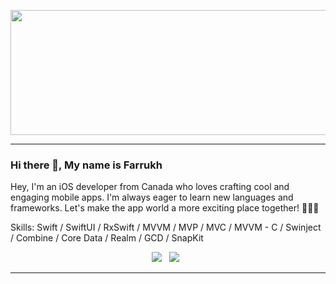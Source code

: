 
<p align="center">
  <img src="https://github.com/faluhe/faluhe/assets/18241760/a6215daf-f32c-4f69-b8dc-e1322639f997" width="600" height="200">
</p>
<hr>

### Hi there 👋,  My name is Farrukh

Hey, I'm an iOS developer from Canada who loves crafting cool and engaging mobile apps. I'm always eager to learn new languages and frameworks. Let's make the app world a more exciting place together! 🍁📱✨

Skills: Swift / SwiftUI / RxSwift / MVVM / MVP / MVC / MVVM - C / Swinject / Combine / Core Data / Realm / GCD / SnapKit

 <p align="center">
  <a href="https://www.linkedin.com/in/farrukh-ismailov-a9a23b193/"><img src="https://img.shields.io/static/v1?label=LinkedIn&message=farrukh&color=blue&style=for-the-badge&logo=linkedin&logoColor=white"></a>&nbsp;&nbsp;
  <a href="https://github.com/faluhe/faluhe/files/1060"><img src="https://img.shields.io/static/v1?label=Resume&message=Download%20CV&color=green&style=for-the-badge"></a>&nbsp;&nbsp;
</p>
<hr>

<!-- <h2 align="center"> <a href="https://github.com/faluhe">Mobile Developer(iOS)</a></h2>

<p align="center">Experienced iOS developer with a passion for creating innovative and engaging mobile applications. Possess strong time management skills, fast learning ability, creativity, good problem-solving and leadership skills. Seeking a chal- lenging role in a dynamic company where I can utilize my technical skills and continue to grow as a developer.</p>
<p align="center">
  <a href="https://www.linkedin.com/in/farrukh-ismailov-a9a23b193/"><img src="https://img.shields.io/static/v1?label=LinkedIn&message=farrukh&color=blue&style=for-the-badge&logo=linkedin&logoColor=white"></a>&nbsp;&nbsp;
  <a href="https://github.com/faluhe/faluhe/files/1060"><img src="https://img.shields.io/static/v1?label=Resume&message=Download%20CV&color=green&style=for-the-badge"></a>&nbsp;&nbsp;
</p><br>

<h2>👨‍💻 Software Development Projects:</h2>

- <b>NGO Tajikistan - an App for a non-profit organization featuring critical information such as news, feedback, and laws that are easily accessible for people in the region. This comprehensive platform provides a valuable resource for individuals seeking essential information in an intuitive and user-friendly way. </b>
  - [view in App Store](https://apps.apple.com/us/app/ngo-tajikistan/id1554217896) -->
<!-- app screens -->
<!-- <p align="center">
  <img src="https://user-images.githubusercontent.com/18241760/210917157-201983f4-7846-4926-94a4-94482a14e69c.PNG" width="150" height="320">
  <img src="https://user-images.githubusercontent.com/18241760/210917193-91ebdb45-ce84-4ecd-8a5e-286ded21b79f.PNG" width="150" height="320">
  <img src="https://user-images.githubusercontent.com/18241760/210917749-a23478bd-eab5-482d-8f9a-e7a5c379f526.PNG" width="150" height="320">
  <img src="https://user-images.githubusercontent.com/18241760/210917807-17cf39d2-7dc7-4e6b-8d6b-3b7c4f4b6554.PNG" width="150" height="320">
</p>
 
- <b>Avrang - an eCommerce app for the biggest home goods store in Dushanbe where user has the option to purchase online, the app also included a feature where users could take an advantage of installment plans offered by local banks, making it even easier for customers to shop.</b>
  - [view in App Store](https://apps.apple.com/us/app/avrang/id1609472437) -->
<!-- app screens -->
<!-- <p align="center">
  <img src="https://user-images.githubusercontent.com/18241760/210918035-9b758a4d-3b24-462a-81e7-5ec62aac7dde.PNG" width="150" height="320">
  <img src="https://user-images.githubusercontent.com/18241760/210918086-73939554-2225-4639-b10f-b91eec3d1beb.PNG" width="150" height="320">
  <img src="https://user-images.githubusercontent.com/18241760/210918215-95af0546-ad2f-438a-9dbc-7267867456cb.PNG" width="150" height="320">
  <img src="https://user-images.githubusercontent.com/18241760/210918298-d8f00b6a-66a2-40bf-9707-8326a05f3305.PNG" width="150" height="320">
  <img src="https://user-images.githubusercontent.com/18241760/210918350-dc2087ea-ccac-4842-a3c2-d1bfb6cf3cee.PNG" width="150" height="320">
</p>

- <b>Oson Driver - an app for couriers who want to work in the Oson Eats delivery service which is located in Khujand city, Tajikistan.</b>
  - [view in App Store](https://apps.apple.com/us/app/osondriver/id1598074335) -->
<!-- app screens -->
<!-- <p align="center">
  <img src="https://user-images.githubusercontent.com/18241760/210918873-4cdb706a-1ede-40fa-96cf-5cf58a3ff4cf.jpeg" width="150" height="320">
  <img src="https://user-images.githubusercontent.com/18241760/210918534-0f60c69c-3926-4f92-bf7e-ba0bf1506279.jpg" width="150" height="320">
  <img src="https://user-images.githubusercontent.com/18241760/210918570-d0098ee1-5358-42b5-8b1e-813d73905678.jpg" width="150" height="320">
  <img src="https://user-images.githubusercontent.com/18241760/210918660-821072bb-e99f-4a06-8dc8-20b565549748.jpg " width="150" height="320">
</p>

- <b>Livo Driver - an app for couriers who want to work in the Livo Go delivery service which is located in Dushanbe, Tajikistan.</b>
  - [view in App Store](https://apps.apple.com/us/app/livodriver/id1626231441) -->
<!-- app screens -->
<!-- <p align="center">
  <img src="https://user-images.githubusercontent.com/18241760/210921207-bb1bbca9-0368-47c7-882a-eca40d5ad65e.png" width="150" height="320">
  <img src="https://user-images.githubusercontent.com/18241760/210921251-45ce4082-e78a-450a-af5c-c937b97dbd29.png" width="150" height="320">
  <img src="https://user-images.githubusercontent.com/18241760/210921255-cf04e02c-c488-477f-9abf-968316bef60a.png" width="150" height="320">
  <img src="https://user-images.githubusercontent.com/18241760/210921257-8417703c-3ed6-40a5-a468-45e021a9a037.png" width="150" height="320">
</p>

- <b>Khorugh - a pioneering platform for people living or traveling to Khorugh city in Mountain Badakhshan, Tajikistan. This comprehensive app includes features such as news, jobs, events, currencies, weather, and other city-related information, providing a valuable resource for locals and visitors. </b>
  - to be released -->
<!-- app screens -->
<!-- <p align="center">
  <img src="https://user-images.githubusercontent.com/18241760/210921486-85e94566-5000-4926-acaa-c246b2fafcb7.PNG" width="150" height="320">
  <img src="https://user-images.githubusercontent.com/18241760/210921967-f77cf1cd-8654-4f39-a5dd-efa7b161bd11.PNG" width="150" height="320">
  <img src="https://user-images.githubusercontent.com/18241760/210921980-04b77e65-c706-498c-87ba-076107f34503.PNG" width="150" height="320">
  <img src="https://user-images.githubusercontent.com/18241760/210921981-98a0eed0-3336-4b4c-8d92-a4264bea184b.PNG" width="150" height="320">
  <img src="https://user-images.githubusercontent.com/18241760/210922190-64fd3bb0-df55-4524-a2c8-0eb25d5a112c.PNG" width="150" height="320">
  <img src="https://user-images.githubusercontent.com/18241760/210922337-f4d7bed2-049e-41d6-8b31-a4ff2a5bf597.PNG" width="150" height="320">
</p>
 
- <b>Livo Go - a marketplace app that is the first of its kind in the region and has transformed the way people purchase products. One of the major achievements of the app is its ability to facilitate the sale of products by other partners, making it a comprehensive and inclusive marketplace for customers.  </b>
  - to be released -->
<!-- app screens -->
<!-- <p align="center">
  <img src="https://user-images.githubusercontent.com/18241760/210922453-f473a01d-5e9b-48ed-b124-66a99aa1740b.png" width="150" height="320">
  <img src="https://user-images.githubusercontent.com/18241760/210922498-4599be68-e479-4640-9cb4-e08d87fa9c69.png" width="150" height="320">
  <img src="https://user-images.githubusercontent.com/18241760/210922495-3bdc342e-aab9-4e4e-9744-4d202aafd9ec.PNG" width="150" height="320">
  <img src="https://user-images.githubusercontent.com/18241760/210922832-c91d35c1-355f-4f9c-bb29-1dcf280b599e.png" width="150" height="320">
  <img src="https://user-images.githubusercontent.com/18241760/210922836-38390406-bb35-4294-ad86-d6c37e2e0563.png" width="150" height="320">
  <img src="https://user-images.githubusercontent.com/18241760/210922837-eaab5833-768f-48aa-a67f-c1f277c73da4.png" width="150" height="320">
</p>
<h2>📞 Contacts:</h2>
- <b>Email: farrukhismailov@gmail.com</b><br></<br>
- <b>Telegram: <a href="https://t.me/faluhe">farrukh</a></b> -->
 



